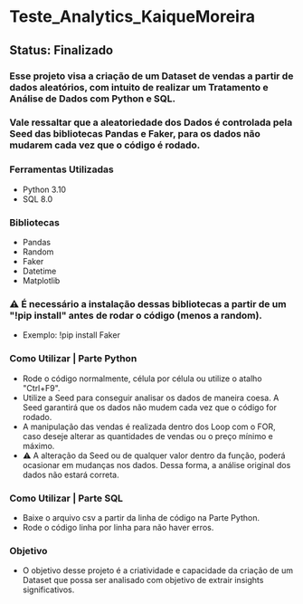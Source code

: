 <h1>Teste_Analytics_KaiqueMoreira</h1>

## Status: Finalizado

### Esse projeto visa a criação de um Dataset de vendas a partir de dados aleatórios, com intuito de realizar um Tratamento e Análise de Dados com Python e SQL.

### Vale ressaltar que a aleatoriedade dos Dados é controlada pela Seed das bibliotecas Pandas e Faker, para os dados não mudarem cada vez que o código é rodado.

### Ferramentas Utilizadas
- Python 3.10
- SQL 8.0

### Bibliotecas
- Pandas
- Random
- Faker
- Datetime
- Matplotlib

### ⚠️ É necessário a instalação dessas bibliotecas a partir de um "!pip install" antes de rodar o código (menos a random).
- Exemplo: !pip install Faker

### Como Utilizar | Parte Python
- Rode o código normalmente, célula por célula ou utilize o atalho "Ctrl+F9".
- Utilize a Seed para conseguir analisar os dados de maneira coesa. A Seed garantirá que os dados não mudem cada vez que o código for rodado.
- A manipulação das vendas é realizada dentro dos Loop com o FOR, caso deseje alterar as quantidades de vendas ou o preço mínimo e máximo.
- ⚠️ A alteração da Seed ou de qualquer valor dentro da função, poderá ocasionar em mudanças nos dados. Dessa forma, a análise original dos dados não estará correta.

### Como Utilizar | Parte SQL
- Baixe o arquivo csv a partir da linha de código na Parte Python.
- Rode o código linha por linha para não haver erros.

### Objetivo
- O objetivo desse projeto é a criatividade e capacidade da criação de um Dataset que possa ser analisado com objetivo de extrair insights significativos.


